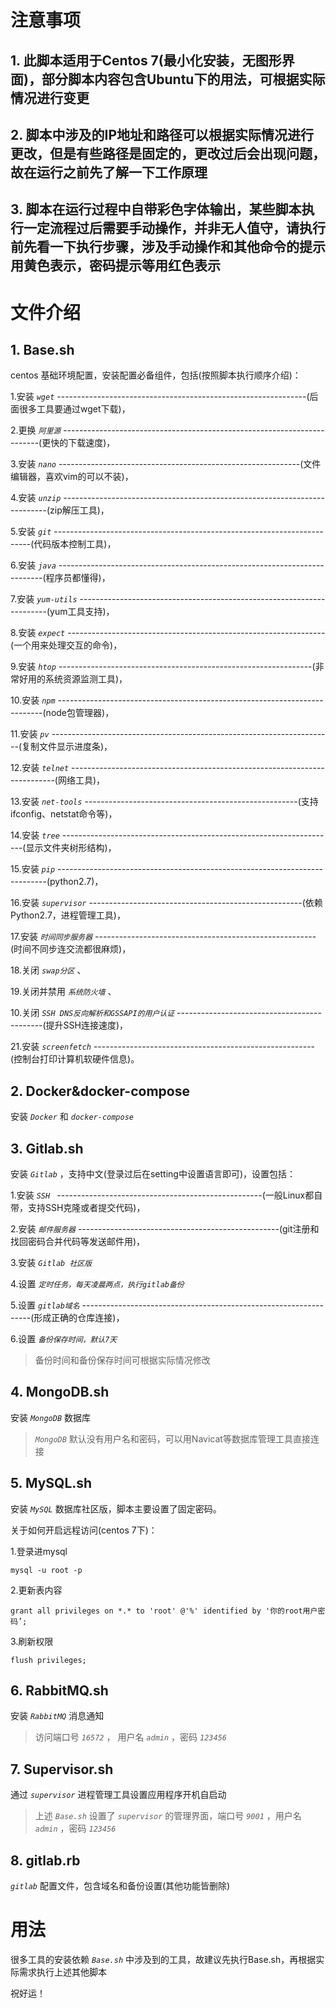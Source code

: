 # 注意事项
## 1. 此脚本适用于Centos 7(最小化安装，无图形界面)，部分脚本内容包含Ubuntu下的用法，可根据实际情况进行变更
## 2. 脚本中涉及的IP地址和路径可以根据实际情况进行更改，但是有些路径是固定的，更改过后会出现问题，故在运行之前先了解一下工作原理
## 3. 脚本在运行过程中自带彩色字体输出，某些脚本执行一定流程过后需要手动操作，并非无人值守，请执行前先看一下执行步骤，涉及手动操作和其他命令的提示用黄色表示，密码提示等用红色表示

# 文件介绍
## 1. Base.sh
centos 基础环境配置，安装配置必备组件，包括(按照脚本执行顺序介绍)：

1.安装 *`wget`* --------------------------------------------------------------(后面很多工具要通过wget下载)，

2.更换 *`阿里源`* ------------------------------------------------------------------------(更快的下载速度)，

3.安装 *`nano`* ------------------------------------------------------------(文件编辑器，喜欢vim的可以不装)， 

4.安装 *`unzip`* --------------------------------------------------------------------------(zip解压工具)， 

5.安装 *`git`* ------------------------------------------------------------------------(代码版本控制工具)， 

6.安装 *`java`* --------------------------------------------------------------------------(程序员都懂得)， 

7.安装 *`yum-utils`* ----------------------------------------------------------------------(yum工具支持)， 

8.安装 *`expect`* ----------------------------------------------------------------(一个用来处理交互的命令)，

9.安装 *`htop`* ---------------------------------------------------------------(非常好用的系统资源监测工具)， 

10.安装 *`npm`* --------------------------------------------------------------------------(node包管理器)，

11.安装 *`pv`* ----------------------------------------------------------------------(复制文件显示进度条)， 

12.安装 *`telnet`* --------------------------------------------------------------------------(网络工具)，

13.安装 *`net-tools`* -----------------------------------------------------(支持ifconfig、netstat命令等)，

14.安装 *`tree`* --------------------------------------------------------------------(显示文件夹树形结构)，

15.安装 *`pip`* ---------------------------------------------------------------------------(python2.7)， 

16.安装 *`supervisor`* -----------------------------------------------------(依赖Python2.7，进程管理工具)， 

17.安装 *`时间同步服务器`* -------------------------------------------------------(时间不同步连交流都很麻烦)，

18.关闭 *`swap分区`* 、

19.关闭并禁用 *`系统防火墙`* 、

10.关闭 *`SSH DNS反向解析和GSSAPI的用户认证`* --------------------------------------------(提升SSH连接速度)，

21.安装 *`screenfetch`* -------------------------------------------------------(控制台打印计算机软硬件信息)。

## 2. Docker&docker-compose
安装 *`Docker`* 和 *`docker-compose`*

## 3. Gitlab.sh
安装 *`Gitlab`* ，支持中文(登录过后在setting中设置语言即可)，设置包括：

1.安装 *`SSH `* ---------------------------------------------------(一般Linux都自带，支持SSH克隆或者提交代码)，

2.安装 *`邮件服务器`* --------------------------------------------------(git注册和找回密码合并代码等发送邮件用)，

3.安装 *`Gitlab 社区版`*

4.设置 *`定时任务，每天凌晨两点，执行gitlab备份`* 

5.设置 *`gitlab域名`* -----------------------------------------------------------------(形成正确的仓库连接)，

6.设置 *`备份保存时间，默认7天`* 

> 备份时间和备份保存时间可根据实际情况修改

## 4. MongoDB.sh
安装 *`MongoDB`* 数据库

> *`MongoDB`* 默认没有用户名和密码，可以用Navicat等数据库管理工具直接连接

## 5. MySQL.sh
安装 *`MySQL`* 数据库社区版，脚本主要设置了固定密码。

关于如何开启远程访问(centos 7下)：

1.登录进mysql
```
mysql -u root -p
```
2.更新表内容
```
grant all privileges on *.* to 'root' @'%' identified by '你的root用户密码’;
```
3.刷新权限
```
flush privileges;
```

## 6. RabbitMQ.sh
安装 *`RabbitMQ`* 消息通知

>访问端口号 *`16572`* ， 用户名 *`admin`*  ，密码 *`123456`* 

## 7. Supervisor.sh
通过 *`supervisor`* 进程管理工具设置应用程序开机自启动

> 上述 *`Base.sh`* 设置了 *`supervisor`* 的管理界面，端口号 *`9001`* ，用户名 *`admin`* ，密码 *`123456`* 

## 8. gitlab.rb
*`gitlab`* 配置文件，包含域名和备份设置(其他功能皆删除)

# 用法
很多工具的安装依赖 *`Base.sh`* 中涉及到的工具，故建议先执行Base.sh，再根据实际需求执行上述其他脚本

祝好运！